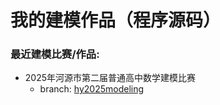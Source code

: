 # 我的建模作品（程序源码）

### 最近建模比赛/作品:

- 2025年河源市第二届普通高中数学建模比赛
  - branch: [hy2025modeling](<https://github.com/xieyuen/Modeling-Program/tree/hy2025modeling>)
